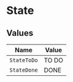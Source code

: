 # State


## Values

| Name        | Value       |
| ----------- | ----------- |
| `StateToDo` | TO DO       |
| `StateDone` | DONE        |